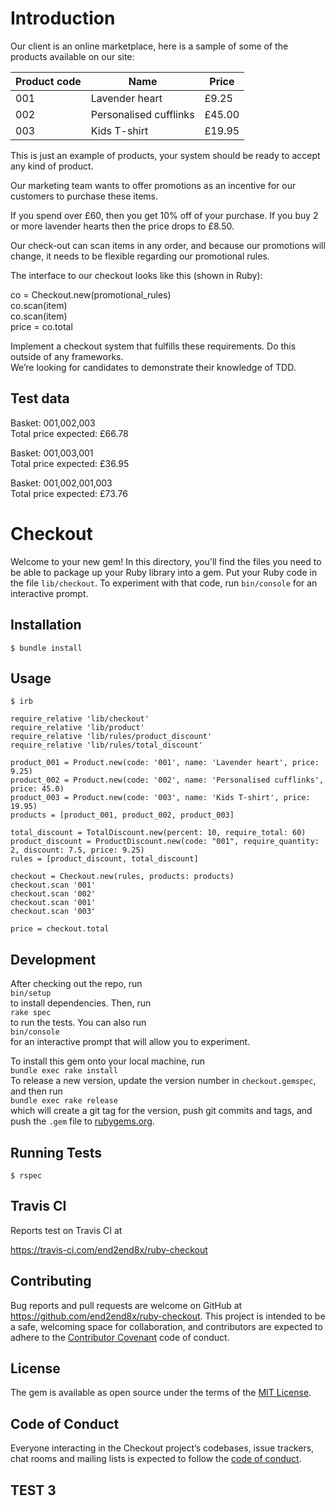 # Introduction
Our client is an online marketplace, here is a sample of some of the products available on our site:

Product code | Name | Price
-------------|------|------
001 | Lavender heart | £9.25
002 | Personalised cufflinks | £45.00
003 | Kids T-shirt | £19.95

This is just an example of products, your system should be ready to accept any kind of product.

Our marketing team wants to offer promotions as an incentive for our customers to purchase these items.

If you spend over £60, then you get 10% off of your purchase. If you buy 2 or more lavender hearts then the price drops to £8.50.

Our check-out can scan items in any order, and because our promotions will change, it needs to be flexible regarding our promotional rules.

The interface to our checkout looks like this (shown in Ruby):


co = Checkout.new(promotional_rules)    
co.scan(item)   
co.scan(item)   
price = co.total    

Implement a checkout system that fulfills these requirements. Do this outside of any frameworks.  
We’re looking for candidates to demonstrate their knowledge of TDD.

Test data
---------
Basket: 001,002,003  
Total price expected: £66.78    


Basket: 001,003,001  
Total price expected: £36.95    


Basket: 001,002,001,003  
Total price expected: £73.76    


# Checkout

Welcome to your new gem! In this directory, you'll find the files you need to be able to package up your Ruby library into a gem. Put your Ruby code in the file `lib/checkout`. To experiment with that code, run `bin/console` for an interactive prompt.

## Installation
    $ bundle install

## Usage
    $ irb

    require_relative 'lib/checkout'  
    require_relative 'lib/product'  
    require_relative 'lib/rules/product_discount'  
    require_relative 'lib/rules/total_discount'  

    product_001 = Product.new(code: '001', name: 'Lavender heart', price: 9.25)  
    product_002 = Product.new(code: '002', name: 'Personalised cufflinks', price: 45.0)   
    product_003 = Product.new(code: '003', name: 'Kids T-shirt', price: 19.95)  
    products = [product_001, product_002, product_003]  

    total_discount = TotalDiscount.new(percent: 10, require_total: 60)  
    product_discount = ProductDiscount.new(code: "001", require_quantity: 2, discount: 7.5, price: 9.25)  
    rules = [product_discount, total_discount]  

    checkout = Checkout.new(rules, products: products)  
    checkout.scan '001'  
    checkout.scan '002'  
    checkout.scan '001'  
    checkout.scan '003'  

    price = checkout.total  

## Development

After checking out the repo, run  
    `bin/setup`   
to install dependencies. Then, run  
    `rake spec`  
to run the tests. You can also run  
    `bin/console`  
for an interactive prompt that will allow you to experiment.  

To install this gem onto your local machine, run  
    `bundle exec rake install`  
To release a new version, update the version number in `checkout.gemspec`, and then run  
    `bundle exec rake release`  
which will create a git tag for the version, push git commits and tags, and push the `.gem` file to [rubygems.org](https://rubygems.org).

## Running Tests
    $ rspec
    
## Travis CI

Reports test on Travis CI at

https://travis-ci.com/end2end8x/ruby-checkout

## Contributing

Bug reports and pull requests are welcome on GitHub at https://github.com/end2end8x/ruby-checkout. This project is intended to be a safe, welcoming space for collaboration, and contributors are expected to adhere to the [Contributor Covenant](http://contributor-covenant.org) code of conduct.

## License

The gem is available as open source under the terms of the [MIT License](https://opensource.org/licenses/MIT).

## Code of Conduct

Everyone interacting in the Checkout project’s codebases, issue trackers, chat rooms and mailing lists is expected to follow the [code of conduct](https://github.com/end2end8x/ruby-checkout/blob/master/CODE_OF_CONDUCT.md).

## TEST 3
